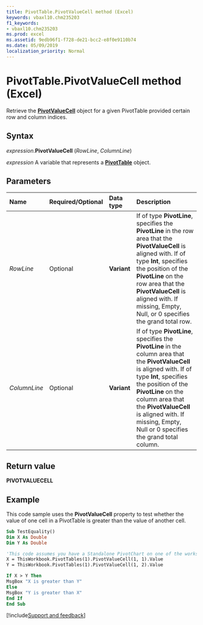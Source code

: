 ```yaml
---
title: PivotTable.PivotValueCell method (Excel)
keywords: vbaxl10.chm235203
f1_keywords:
- vbaxl10.chm235203
ms.prod: excel
ms.assetid: 9edb96f1-f728-de21-bcc2-e8f0e9110b74
ms.date: 05/09/2019
localization_priority: Normal
---
```



# PivotTable.PivotValueCell method (Excel)

Retrieve the **[PivotValueCell](Excel.pivotvaluecell.md)** object for a given PivotTable provided certain row and column indices.


## Syntax

_expression_.**PivotValueCell** (_RowLine_, _ColumnLine_)

_expression_ A variable that represents a **[PivotTable](Excel.PivotTable.md)** object.


## Parameters

|Name|Required/Optional|Data type|Description|
|:-----|:-----|:-----|:-----|
| _RowLine_|Optional|**Variant**|If of type **PivotLine**, specifies the **PivotLine** in the row area that the **PivotValueCell** is aligned with. If of type **Int**, specifies the position of the **PivotLine** on the row area that the **PivotValueCell** is aligned with. If missing, Empty, Null, or 0 specifies the grand total row.|
| _ColumnLine_|Optional|**Variant**|If of type **PivotLine**, specifies the **PivotLine** in the column area that the **PivotValueCell** is aligned with. If of type **Int**, specifies the position of the **PivotLine** on the column area that the **PivotValueCell** is aligned with. If missing, Empty, Null or 0 specifies the grand total column.|

## Return value

**PIVOTVALUECELL**


## Example

This code sample uses the **PivotValueCell** property to test whether the value of one cell in a PivotTable is greater than the value of another cell.

```vb
Sub TestEquality()
Dim X As Double
Dim Y As Double

'This code assumes you have a Standalone PivotChart on one of the worksheets
X = ThisWorkbook.PivotTables(1).PivotValueCell(1, 1).Value
Y = ThisWorkbook.PivotTables(1).PivotValueCell(1, 2).Value

If X > Y Then
MsgBox "X is greater than Y"
Else
MsgBox "Y is greater than X"
End If
End Sub
```




[!include[Support and feedback](~/includes/feedback-boilerplate.md)]